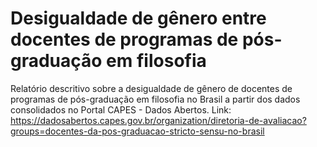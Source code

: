 # Desigualdade de gênero entre docentes de programas de pós-graduação em filosofia

Relatório descritivo sobre a desigualdade de gênero de docentes de programas de pós-graduação em filosofia no Brasil a partir dos dados consolidados no Portal CAPES - Dados Abertos. 
Link: https://dadosabertos.capes.gov.br/organization/diretoria-de-avaliacao?groups=docentes-da-pos-graduacao-stricto-sensu-no-brasil
